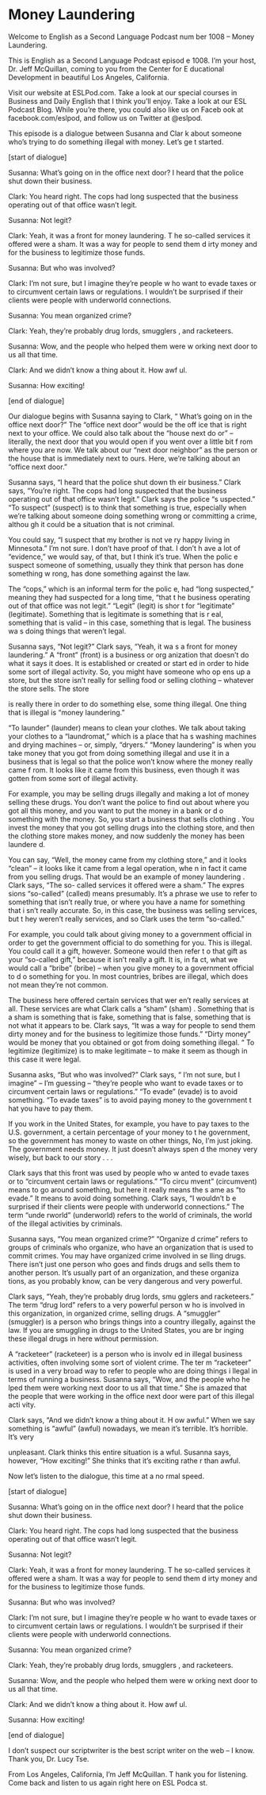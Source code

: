 # Money Laundering

Welcome to English as a Second Language Podcast num ber 1008 – Money Laundering.  

This is English as a Second Language Podcast episod e 1008. I’m your host, Dr. Jeff McQuillan, coming to you from the Center for E ducational Development in beautiful Los Angeles, California.  

Visit our website at ESLPod.com. Take a look at our  special courses in Business and Daily English that I think you’ll enjoy. Take a  look at our ESL Podcast Blog. While you’re there, you could also like us on Faceb ook at facebook.com/eslpod, and follow us on Twitter at @eslpod.  

This episode is a dialogue between Susanna and Clar k about someone who’s trying to do something illegal with money. Let’s ge t started. 

[start of dialogue] 

Susanna: What’s going on in the office next door? I  heard that the police shut down their business. 

Clark: You heard right. The cops had long suspected  that the business operating out of that office wasn’t legit. 

Susanna: Not legit? 

Clark: Yeah, it was a front for money laundering. T he so-called services it offered were a sham. It was a way for people to send them d irty money and for the business to legitimize those funds.  

Susanna: But who was involved? 

Clark: I’m not sure, but I imagine they’re people w ho want to evade taxes or to circumvent certain laws or regulations. I wouldn’t be surprised if their clients were people with underworld connections. 

Susanna: You mean organized crime? 

Clark: Yeah, they’re probably drug lords, smugglers , and racketeers. 

Susanna: Wow, and the people who helped them were w orking next door to us all that time.  

Clark: And we didn’t know a thing about it. How awf ul. 

Susanna: How exciting! 

[end of dialogue] 

Our dialogue begins with Susanna saying to Clark, “ What’s going on in the office next door?” The “office next door” would be the off ice that is right next to your office. We could also talk about the “house next do or” – literally, the next door that you would open if you went over a little bit f rom where you are now. We talk about our “next door neighbor” as the person or the  house that is immediately next to ours. Here, we’re talking about an “office next door.”  

Susanna says, “I heard that the police shut down th eir business.” Clark says, “You’re right. The cops had long suspected that the  business operating out of that office wasn’t legit.” Clark says the police “s uspected.” “To suspect” (suspect) is to think that something is true, especially when  we’re talking about someone doing something wrong or committing a crime, althou gh it could be a situation that is not criminal.  

You could say, “I suspect that my brother is not ve ry happy living in Minnesota.” I’m not sure. I don’t have proof of that. I don’t h ave a lot of “evidence,” we would say, of that, but I think it’s true. When the polic e suspect someone of something, usually they think that person has done something w rong, has done something against the law.  

The “cops,” which is an informal term for the polic e, had “long suspected,” meaning they had suspected for a long time, “that t he business operating out of that office was not legit.” “Legit” (legit) is shor t for “legitimate” (legitimate). Something that is legitimate is something that is r eal, something that is valid – in this case, something that is legal. The business wa s doing things that weren’t legal. 

Susanna says, “Not legit?” Clark says, “Yeah, it wa s a front for money laundering.” A “front” (front) is a business or org anization that doesn’t do what it says it does. It is established or created or start ed in order to hide some sort of illegal activity. So, you might have someone who op ens up a store, but the store isn’t really for selling food or selling clothing –  whatever the store sells. The store  

is really there in order to do something else, some thing illegal. One thing that is illegal is “money laundering.”  

“To launder” (launder) means to clean your clothes.  We talk about taking your clothes to a “laundromat,” which is a place that ha s washing machines and drying machines – or, simply, “dryers.” “Money laundering”  is when you take money that you got from doing something illegal and use it in a business that is legal so that the police won’t know where the money really came f rom. It looks like it came from this business, even though it was gotten from some sort of illegal activity.  

For example, you may be selling drugs illegally and  making a lot of money selling these drugs. You don’t want the police to find out about where you got all this money, and you want to put the money in a bank or d o something with the money. So, you start a business that sells clothing . You invest the money that you got selling drugs into the clothing store, and then the clothing store makes money, and now suddenly the money has been laundere d.  

You can say, “Well, the money came from my clothing  store,” and it looks “clean” – it looks like it came from a legal operation, whe n in fact it came from you selling drugs. That would be an example of money laundering . Clark says, “The so- called services it offered were a sham.” The expres sions “so-called” (called) means presumably. It’s a phrase we use to refer to something that isn’t really true, or where you have a name for something that i sn’t really accurate. So, in this case, the business was selling services, but t hey weren’t really services, and so Clark uses the term “so-called.”  

For example, you could talk about giving money to a  government official in order to get the government official to do something for you. This is illegal. You could call it a gift, however. Someone would then refer t o that gift as your “so-called gift,” because it isn’t really a gift. It is, in fa ct, what we would call a “bribe” (bribe) – when you give money to a government official to d o something for you. In most countries, bribes are illegal, which does not mean they’re not common.  

The business here offered certain services that wer en’t really services at all. These services are what Clark calls a “sham” (sham) . Something that is a sham is something that is fake, something that is false,  something that is not what it appears to be. Clark says, “It was a way for people  to send them dirty money and for the business to legitimize those funds.” “Dirty  money” would be money that you obtained or got from doing something illegal. “ To legitimize (legitimize) is to make legitimate – to make it seem as though in this  case it were legal.  

Susanna asks, “But who was involved?” Clark says, “ I’m not sure, but I imagine” – I’m guessing – “they’re people who want to evade taxes or to circumvent certain laws or regulations.” “To evade” (evade) is  to avoid something. “To evade taxes” is to avoid paying money to the government t hat you have to pay them.  

If you work in the United States, for example, you have to pay taxes to the U.S. government, a certain percentage of your money to t he government, so the government has money to waste on other things, No, I’m just joking. The government needs money. It just doesn’t always spen d the money very wisely, but back to our story . . . 

Clark says that this front was used by people who w anted to evade taxes or to “circumvent certain laws or regulations.” “To circu mvent” (circumvent) means to go around something, but here it really means the s ame as “to evade.” It means to avoid doing something. Clark says, “I wouldn’t b e surprised if their clients were people with underworld connections.” The term “unde rworld” (underworld) refers to the world of criminals, the world of the illegal  activities by criminals.  

Susanna says, “You mean organized crime?” “Organize d crime” refers to groups of criminals who organize, who have an organization  that is used to commit crimes. You may have organized crime involved in se lling drugs. There isn’t just one person who goes and finds drugs and sells them to another person. It’s usually part of an organization, and these organiza tions, as you probably know, can be very dangerous and very powerful.  

Clark says, “Yeah, they’re probably drug lords, smu gglers and racketeers.” The term “drug lord” refers to a very powerful person w ho is involved in this organization, in organized crime, selling drugs. A “smuggler” (smuggler) is a person who brings things into a country illegally, against the law. If you are smuggling in drugs to the United States, you are br inging these illegal drugs in here without permission.  

A “racketeer” (racketeer) is a person who is involv ed in illegal business activities, often involving some sort of violent crime. The ter m “racketeer” is used in a very broad way to refer to people who are doing things i llegal in terms of running a business. Susanna says, “Wow, and the people who he lped them were working next door to us all that time.” She is amazed that the people that were working in the office next door were part of this illegal acti vity.  

Clark says, “And we didn’t know a thing about it. H ow awful.” When we say something is “awful” (awful) nowadays, we mean it’s  terrible. It’s horrible. It’s very  

unpleasant. Clark thinks this entire situation is a wful. Susanna says, however, “How exciting!” She thinks that it’s exciting rathe r than awful.  

Now let’s listen to the dialogue, this time at a no rmal speed. 

[start of dialogue] 

Susanna: What’s going on in the office next door? I  heard that the police shut down their business. 

Clark: You heard right. The cops had long suspected  that the business operating out of that office wasn’t legit. 

Susanna: Not legit? 

Clark: Yeah, it was a front for money laundering. T he so-called services it offered were a sham. It was a way for people to send them d irty money and for the business to legitimize those funds.  

Susanna: But who was involved? 

Clark: I’m not sure, but I imagine they’re people w ho want to evade taxes or to circumvent certain laws or regulations. I wouldn’t be surprised if their clients were people with underworld connections. 

Susanna: You mean organized crime? 

Clark: Yeah, they’re probably drug lords, smugglers , and racketeers. 

Susanna: Wow, and the people who helped them were w orking next door to us all that time.  

Clark: And we didn’t know a thing about it. How awf ul. 

Susanna: How exciting! 

[end of dialogue] 

I don’t suspect our scriptwriter is the best script writer on the web – I know. Thank you, Dr. Lucy Tse. 

 From Los Angeles, California, I’m Jeff McQuillan. T hank you for listening. Come back and listen to us again right here on ESL Podca st. 

